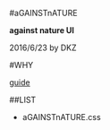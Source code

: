 #aGAINSTnATURE

**against nature UI**

2016/6/23 by DKZ



#WHY

[guide]()

##LIST

- aGAINSTnATURE.css
